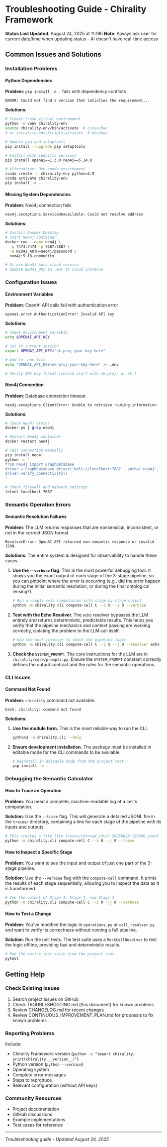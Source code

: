 # Troubleshooting Guide - Chirality Framework
**Status Last Updated**: August 24, 2025 at 11:19h
**Note**: Always ask user for current date/time when updating status - AI doesn't have real-time access


## Common Issues and Solutions

### Installation Problems

#### Python Dependencies
**Problem**: `pip install -e .` fails with dependency conflicts
```
ERROR: Could not find a version that satisfies the requirement...
```

**Solutions**:
```bash
# Create fresh virtual environment
python -m venv chirality-env
source chirality-env/bin/activate  # Linux/Mac
# or chirality-env\Scripts\activate  # Windows

# Update pip and setuptools
pip install --upgrade pip setuptools

# Install with specific versions
pip install openai==1.3.0 neo4j==5.14.0

# Alternative: Use conda environment
conda create -n chirality-env python=3.9
conda activate chirality-env
pip install -e .
```

#### Missing System Dependencies
**Problem**: Neo4j connection fails
```
neo4j.exceptions.ServiceUnavailable: Could not resolve address
```

**Solutions**:
```bash
# Install Docker Desktop
# Start Neo4j container
docker run --name neo4j \
  -p 7474:7474 -p 7687:7687 \
  -e NEO4J_AUTH=neo4j/password \
  neo4j:5.18-community

# Or use Neo4j Aura cloud service
# Update NEO4J_URI in .env to cloud instance
```

### Configuration Issues

#### Environment Variables
**Problem**: OpenAI API calls fail with authentication error
```
openai.error.AuthenticationError: Invalid API key
```

**Solutions**:
```bash
# Check environment variable
echo $OPENAI_API_KEY

# Set in current session
export OPENAI_API_KEY="sk-proj-your-key-here"

# Add to .env file
echo "OPENAI_API_KEY=sk-proj-your-key-here" >> .env

# Verify API key format (should start with sk-proj- or sk-)
```

#### Neo4j Connection
**Problem**: Database connection timeout
```
neo4j.exceptions.ClientError: Unable to retrieve routing information
```

**Solutions**:
```bash
# Check Neo4j status
docker ps | grep neo4j

# Restart Neo4j container
docker restart neo4j

# Test connection manually
pip install neo4j
python -c "
from neo4j import GraphDatabase
driver = GraphDatabase.driver('bolt://localhost:7687', auth=('neo4j', 'password'))
driver.verify_connectivity()
"

# Check firewall and network settings
telnet localhost 7687
```

### Semantic Operation Errors

#### Semantic Resolution Failures
**Problem**: The LLM returns responses that are nonsensical, inconsistent, or not in the correct JSON format.
```
ResolverError: OpenAI API returned non-semantic response or invalid JSON.
```

**Solutions**:
The entire system is designed for observability to handle these cases.

1.  **Use the `--verbose` flag.** This is the most powerful debugging tool. It shows you the exact output of each stage of the 3-stage pipeline, so you can pinpoint where the error is occurring (e.g., did the error happen during the initial semantic resolution, or during the final ontological lensing?).
    ```bash
    # Run a single cell computation with stage-by-stage output
    python -m chirality.cli compute-cell C --i 0 --j 0 --verbose
    ```

2.  **Test with the Echo Resolver.** The `echo` resolver bypasses the LLM entirely and returns deterministic, predictable results. This helps you verify that the pipeline mechanics and context passing are working correctly, isolating the problem to the LLM call itself.
    ```bash
    # Use the mock resolver to check the pipeline logic
    python -m chirality.cli compute-cell C --i 0 --j 0 --resolver echo
    ```

3.  **Check the `SYSTEM_PROMPT`.** The core instructions for the LLM are in `chirality/core/prompts.py`. Ensure the `SYSTEM_PROMPT` constant correctly defines the output contract and the rules for the semantic operations.

### CLI Issues

#### Command Not Found
**Problem**: `chirality` command not available.
```
bash: chirality: command not found
```

**Solutions**:
1.  **Use the module form.** This is the most reliable way to run the CLI.
    ```bash
    python3 -m chirality.cli --help
    ```
2.  **Ensure development installation.** The package must be installed in editable mode for the CLI commands to be available.
    ```bash
    # Reinstall in editable mode from the project root
    pip install -e .
    ```

### Debugging the Semantic Calculator

#### How to Trace an Operation
**Problem**: You need a complete, machine-readable log of a cell's computation.

**Solution**: Use the `--trace` flag. This will generate a detailed JSONL file in the `traces/` directory, containing a line for each stage of the pipeline with its inputs and outputs.
```bash
# This creates a file like traces/<thread_id>/C-20250828-123456.jsonl
python -m chirality.cli compute-cell C --i 0 --j 0 --trace
```

#### How to Inspect a Specific Stage
**Problem**: You want to see the input and output of just one part of the 3-stage pipeline.

**Solution**: Use the `--verbose` flag with the `compute-cell` command. It prints the results of each stage sequentially, allowing you to inspect the data as it is transformed.
```bash
# See the output of Stage 1, Stage 2, and Stage 3
python -m chirality.cli compute-cell C --i 0 --j 0 --verbose
```

#### How to Test a Change
**Problem**: You've modified the logic in `operations.py` or `cell_resolver.py` and want to verify its correctness without running a full pipeline.

**Solution**: Run the unit tests. The test suite uses a `MockCellResolver` to test the logic offline, providing fast and deterministic results.
```bash
# Run the entire test suite from the project root
pytest
```

## Getting Help


### Check Existing Issues
1. Search project issues on GitHub
2. Check TROUBLESHOOTING.md (this document) for known problems
3. Review CHANGELOG.md for recent changes
4. Review CONTINUOUS_IMPROVEMENT_PLAN.md for proposals to fix known problems

### Reporting Problems
Include:
- Chirality Framework version (`python -c "import chirality; print(chirality.__version__)"`)
- Python version (`python --version`)
- Operating system
- Complete error messages
- Steps to reproduce
- Relevant configuration (without API keys)

### Community Resources
- Project documentation
- GitHub discussions
- Example implementations
- Test cases for reference

---

*Troubleshooting guide - Updated August 24, 2025*